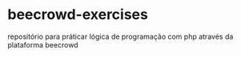 # beecrowd-exercises
repositório para práticar lógica de programação com php através da plataforma beecrowd
